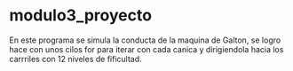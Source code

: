 # modulo3_proyecto
En este programa se simula la conducta de la maquina de Galton, se logro hace con unos cilos for para iterar con cada canica y dirigiendola hacia los carrriles con 12 niveles de fificultad.
